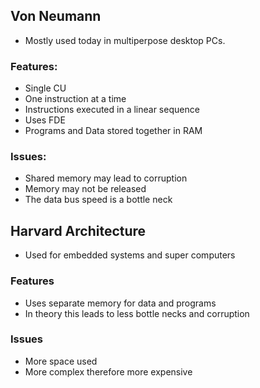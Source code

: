## Von Neumann

- Mostly used today in multiperpose desktop PCs.

### Features:

- Single CU
- One instruction at a time
- Instructions executed in a linear sequence
- Uses FDE
- Programs and Data stored together in RAM

### Issues:

- Shared memory may lead to corruption
- Memory may not be released
- The data bus speed is a bottle neck

## Harvard Architecture

- Used for embedded systems and super computers

### Features

- Uses separate memory for data and programs
- In theory this leads to less bottle necks and corruption

### Issues

- More space used
- More complex therefore more expensive
